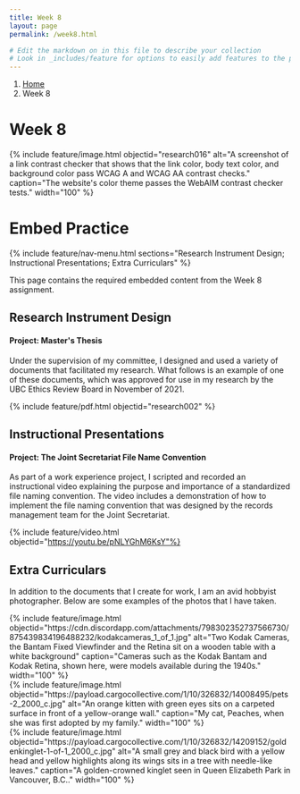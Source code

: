 ```yaml
---
title: Week 8
layout: page
permalink: /week8.html

# Edit the markdown on in this file to describe your collection
# Look in _includes/feature for options to easily add features to the page
---
```

<nav style="--bs-breadcrumb-divider: url(&#34;data:image/svg+xml,%3Csvg xmlns='http://www.w3.org/2000/svg' width='8' height='8'%3E%3Cpath d='M2.5 0L1 1.5 3.5 4 1 6.5 2.5 8l4-4-4-4z' fill='currentColor'/%3E%3C/svg%3E&#34;);" aria-label="breadcrumb">
  <ol class="breadcrumb">
    <li class="breadcrumb-item"><a href="#">Home</a></li>
    <li class="breadcrumb-item active" aria-current="page">Week 8</li>
  </ol>
</nav>

# Week 8

{% include feature/image.html objectid="research016" alt="A screenshot of a link contrast checker that shows that the link color, body text color, and background color pass WCAG A and WCAG AA contrast checks." caption="The website's color theme passes the WebAIM contrast checker tests." width="100" %}
            
# Embed Practice
{% include feature/nav-menu.html sections="Research Instrument Design; Instructional Presentations; Extra Curriculars" %}

<p>This page contains the required embedded content from the Week 8 assignment. </p>
  
## Research Instrument Design
 
#### Project: Master's Thesis
 
Under the supervision of my committee, I designed and used a variety of documents that facilitated my research. What follows is an example of one of these documents, which was approved for use in my research by the UBC Ethics Review Board in November of 2021.

{% include feature/pdf.html objectid="research002" %}

## Instructional Presentations

#### Project: The Joint Secretariat File Name Convention

As part of a work experience project, I scripted and recorded an instructional video explaining the purpose and importance of a standardized file naming convention. The video includes a demonstration of how to implement the file naming convention that was designed by the records management team for the Joint Secretariat. 

{% include feature/video.html objectid="https://youtu.be/pNLYGhM6KsY"%}

## Extra Curriculars

In addition to the documents that I create for work, I am an avid hobbyist photographer. Below are some examples of the photos that I have taken.

<div class="container">
            {% include feature/image.html objectid="https://cdn.discordapp.com/attachments/798302352737566730/875439834196488232/kodakcameras_1_of_1.jpg" alt="Two Kodak Cameras, the Bantam Fixed Viewfinder and the Retina sit on a wooden table with a white background" caption="Cameras such as the Kodak Bantam and Kodak Retina, shown here, were models available during the 1940s." width="100" %}
</div>

<div class="container">
  <div class="row">
    <div class="col-md-6 my-auto">
      {% include feature/image.html objectid="https://payload.cargocollective.com/1/10/326832/14008495/pets-2_2000_c.jpg" alt="An orange kitten with green eyes sits on a carpeted surface in front of a yellow-orange wall." caption="My cat, Peaches, when she was first adopted by my family." width="100" %}
    </div>
    <div class="col-md-6 my-auto">
    {% include feature/image.html objectid="https://payload.cargocollective.com/1/10/326832/14209152/goldenkinglet-1-of-1_2000_c.jpg" alt="A small grey and black bird with a yellow head and yellow highlights along its wings sits in a tree with needle-like leaves." caption="A golden-crowned kinglet seen in Queen Elizabeth Park in Vancouver, B.C.." width="100" %}
    </div>
  </div>
  </div>

